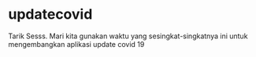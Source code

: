 # updatecovid
Tarik Sesss. Mari kita gunakan waktu yang sesingkat-singkatnya ini untuk mengembangkan aplikasi update covid 19

